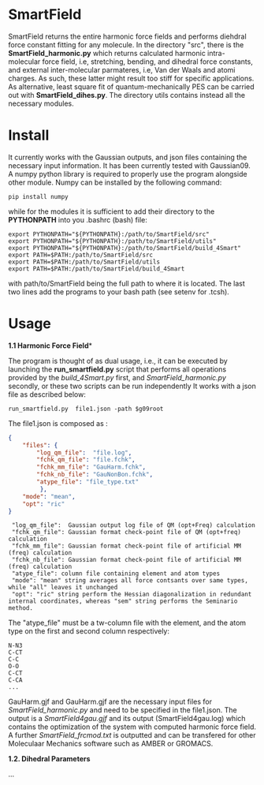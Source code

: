 # SmartField

SmartField returns the entire harmonic force fields and performs diehdral force constant fitting for any molecule. 
In the directory "src", there is the **SmartField_harmonic.py** which returns calculated harmonic intra-molecular force field, i.e, stretching, bending, and dihedral force constants, and external inter-molecular parmateres, i.e, Van der Waals and atomi charges. As such, these latter might result too stiff for specific applications. 
As alternative, least square fit of quantum-mechanically PES can be carried out with **SmartField_dihes.py**. 
The directory utils contains instead all the necessary modules.

# Install 

It currently works with the Gaussian outputs, and json files containing the necessary input information. It has been currently tested with Gaussian09. 
A numpy python library is required to properly use the program alongside other module.
Numpy can be installed by the following command:
```
pip install numpy
```
while for the modules it is sufficient to add their directory to the **PYTHONPATH** into you .bashrc (bash) file:
```
export PYTHONPATH="${PYTHONPATH}:/path/to/SmartField/src"
export PYTHONPATH="${PYTHONPATH}:/path/to/SmartField/utils"
export PYTHONPATH="${PYTHONPATH}:/path/to/SmartField/build_4Smart"
export PATH=$PATH:/path/to/SmartField/src
export PATH=$PATH:/path/to/SmartField/utils
export PATH=$PATH:/path/to/SmartField/build_4Smart
```
with path/to/SmartField being the full path to where it is located. 
The last two lines add the programs to your bash path (see setenv for .tcsh).

# Usage 

**1.1 Harmonic Force Field***

The program is thought of as dual usage, i.e., it can be executed by launching the **run_smartfield.py** script that performs all 
operations provided by the *build_4Smart.py* first, and *SmartField_harmonic.py* secondly, or these two scripts can be run independently
It works with a json file as described below:

```
run_smartfield.py  file1.json -path $g09root
```

The file1.json is composed as :

```json
{
    "files": {
        "log_qm_file":  "file.log",
        "fchk_qm_file": "file.fchk",
        "fchk_mm_file": "GauHarm.fchk",
        "fchk_nb_file": "GauNonBon.fchk",
        "atype_file": "file_type.txt"
         },
    "mode": "mean",
    "opt": "ric"
}
```

```
 "log_qm_file":  Gaussian output log file of QM (opt+Freq) calculation
 "fchk_qm_file": Gaussian format check-point file of QM (opt+freq) calculation
 "fchk_mm_file": Gaussian format check-point file of artificial MM (freq) calculation
 "fchk_nb_file": Gaussian format check-point file of artificial MM (freq) calculation
 "atype_file": column file containing element and atom types
 "mode": "mean" string averages all force contsants over same types, while "all" leaves it unchanged
 "opt": "ric" string perform the Hessian diagonalization in redundant internal coordinates, whereas "sem" string performs the Seminario method. 
```

The "atype_file" must be a tw-column file with the element, and the atom type on the first and second column respectively: 

```
N-N3
C-CT
C-C 
O-O 
C-CT
C-CA
...
```


GauHarm.gjf and GauHarm.gjf are the necessary input files for *SmartField_harmonic.py* and need to be specified in the file1.json.
The output is a *SmartField4gau.gjf* and its output (SmartField4gau.log) which contains the optimization of the system with computed harmonic force field. 
A further *SmartField_frcmod.txt* is outputted and can be transfered for other Moleculaar Mechanics software such as AMBER or GROMACS.


**1.2. Dihedral Parameters**

...


